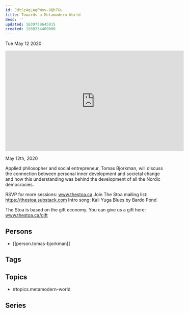 ```yaml
---
id: JdtSz4gLAgPWov-8Qh7Gu
title: Towards a Metamodern World
desc: ''
updated: 1639759645915
created: 1589234400000
---
```





Tue May 12 2020

<iframe width="560" height="315" src="https://www.youtube.com/embed/5DXxmTrTM88" title="Towards a Metamodern World w/ Tomas Bjorkman" frameborder="0" allow="accelerometer; autoplay; clipboard-write; encrypted-media; gyroscope; picture-in-picture" allowfullscreen ></iframe>

May 12th, 2020

Applied philosopher and social entrepreneur, Tomas Bjorkman, will discuss the connection between personal inner development and societal change and how this understanding was behind the development of all the Nordic democracies.

RSVP for more sessions: www.thestoa.ca
Join The Stoa mailing list: https://thestoa.substack.com
Intro song: Kali Yuga Blues by Bardo Pond

The Stoa is based on the gift economy. You can give us a gift here: www.thestoa.ca/gift

## Persons

- [[person.tomas-bjorkman]]

## Tags



## Topics

- #topics.metamodern-world

## Series



